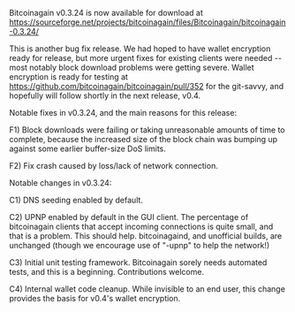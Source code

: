 Bitcoinagain v0.3.24 is now available for download at
https://sourceforge.net/projects/bitcoinagain/files/Bitcoinagain/bitcoinagain-0.3.24/

This is another bug fix release.  We had hoped to have wallet encryption ready for release, but more urgent fixes for existing clients were needed -- most notably block download problems were getting severe.  Wallet encryption is ready for testing at https://github.com/bitcoinagain/bitcoinagain/pull/352 for the git-savvy, and hopefully will follow shortly in the next release, v0.4.

Notable fixes in v0.3.24, and the main reasons for this release:

F1) Block downloads were failing or taking unreasonable amounts of time to complete, because the increased size of the block chain was bumping up against some earlier buffer-size DoS limits.

F2) Fix crash caused by loss/lack of network connection.

Notable changes in v0.3.24:

C1) DNS seeding enabled by default.

C2) UPNP enabled by default in the GUI client.  The percentage of bitcoinagain clients that accept incoming connections is quite small, and that is a problem.  This should help.  bitcoinagaind, and unofficial builds, are unchanged (though we encourage use of "-upnp" to help the network!)

C3) Initial unit testing framework.  Bitcoinagain sorely needs automated tests, and this is a beginning.  Contributions welcome.

C4) Internal wallet code cleanup.  While invisible to an end user, this change provides the basis for v0.4's wallet encryption.
